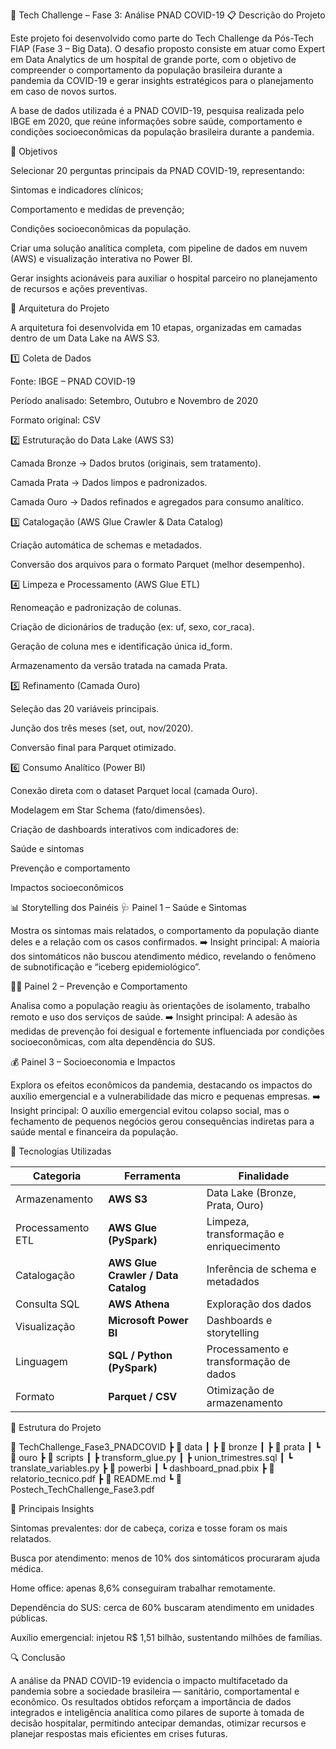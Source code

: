 🧠 Tech Challenge – Fase 3: Análise PNAD COVID-19
📋 Descrição do Projeto

Este projeto foi desenvolvido como parte do Tech Challenge da Pós-Tech FIAP (Fase 3 – Big Data).
O desafio proposto consiste em atuar como Expert em Data Analytics de um hospital de grande porte, com o objetivo de compreender o comportamento da população brasileira durante a pandemia da COVID-19 e gerar insights estratégicos para o planejamento em caso de novos surtos.

A base de dados utilizada é a PNAD COVID-19, pesquisa realizada pelo IBGE em 2020, que reúne informações sobre saúde, comportamento e condições socioeconômicas da população brasileira durante a pandemia.

🎯 Objetivos

Selecionar 20 perguntas principais da PNAD COVID-19, representando:

Sintomas e indicadores clínicos;

Comportamento e medidas de prevenção;

Condições socioeconômicas da população.

Criar uma solução analítica completa, com pipeline de dados em nuvem (AWS) e visualização interativa no Power BI.

Gerar insights acionáveis para auxiliar o hospital parceiro no planejamento de recursos e ações preventivas.

🧩 Arquitetura do Projeto

A arquitetura foi desenvolvida em 10 etapas, organizadas em camadas dentro de um Data Lake na AWS S3.

1️⃣ Coleta de Dados

Fonte: IBGE – PNAD COVID-19

Período analisado: Setembro, Outubro e Novembro de 2020

Formato original: CSV

2️⃣ Estruturação do Data Lake (AWS S3)

Camada Bronze → Dados brutos (originais, sem tratamento).

Camada Prata → Dados limpos e padronizados.

Camada Ouro → Dados refinados e agregados para consumo analítico.

3️⃣ Catalogação (AWS Glue Crawler & Data Catalog)

Criação automática de schemas e metadados.

Conversão dos arquivos para o formato Parquet (melhor desempenho).

4️⃣ Limpeza e Processamento (AWS Glue ETL)

Renomeação e padronização de colunas.

Criação de dicionários de tradução (ex: uf, sexo, cor_raca).

Geração de coluna mes e identificação única id_form.

Armazenamento da versão tratada na camada Prata.

5️⃣ Refinamento (Camada Ouro)

Seleção das 20 variáveis principais.

Junção dos três meses (set, out, nov/2020).

Conversão final para Parquet otimizado.

6️⃣ Consumo Analítico (Power BI)

Conexão direta com o dataset Parquet local (camada Ouro).

Modelagem em Star Schema (fato/dimensões).

Criação de dashboards interativos com indicadores de:

Saúde e sintomas

Prevenção e comportamento

Impactos socioeconômicos

📊 Storytelling dos Painéis
🩺 Painel 1 – Saúde e Sintomas

Mostra os sintomas mais relatados, o comportamento da população diante deles e a relação com os casos confirmados.
➡️ Insight principal:
A maioria dos sintomáticos não buscou atendimento médico, revelando o fenômeno de subnotificação e “iceberg epidemiológico”.

🧍‍♀️ Painel 2 – Prevenção e Comportamento

Analisa como a população reagiu às orientações de isolamento, trabalho remoto e uso dos serviços de saúde.
➡️ Insight principal:
A adesão às medidas de prevenção foi desigual e fortemente influenciada por condições socioeconômicas, com alta dependência do SUS.

💰 Painel 3 – Socioeconomia e Impactos

Explora os efeitos econômicos da pandemia, destacando os impactos do auxílio emergencial e a vulnerabilidade das micro e pequenas empresas.
➡️ Insight principal:
O auxílio emergencial evitou colapso social, mas o fechamento de pequenos negócios gerou consequências indiretas para a saúde mental e financeira da população.

🧱 Tecnologias Utilizadas

| Categoria         | Ferramenta                          | Finalidade                              |
| ----------------- | ----------------------------------- | --------------------------------------- |
| Armazenamento     | **AWS S3**                          | Data Lake (Bronze, Prata, Ouro)         |
| Processamento ETL | **AWS Glue (PySpark)**              | Limpeza, transformação e enriquecimento |
| Catalogação       | **AWS Glue Crawler / Data Catalog** | Inferência de schema e metadados        |
| Consulta SQL      | **AWS Athena**                      | Exploração dos dados                    |
| Visualização      | **Microsoft Power BI**              | Dashboards e storytelling               |
| Linguagem         | **SQL / Python (PySpark)**          | Processamento e transformação de dados  |
| Formato           | **Parquet / CSV**                   | Otimização de armazenamento             |

📁 Estrutura do Projeto

📂 TechChallenge_Fase3_PNADCOVID
 ┣ 📂 data
 ┃ ┣ 📂 bronze
 ┃ ┣ 📂 prata
 ┃ ┗ 📂 ouro
 ┣ 📂 scripts
 ┃ ┣ transform_glue.py
 ┃ ┣ union_trimestres.sql
 ┃ ┗ translate_variables.py
 ┣ 📂 powerbi
 ┃ ┗ dashboard_pnad.pbix
 ┣ 📜 relatorio_tecnico.pdf
 ┣ 📜 README.md
 ┗ 📜 Postech_TechChallenge_Fase3.pdf

🧠 Principais Insights

Sintomas prevalentes: dor de cabeça, coriza e tosse foram os mais relatados.

Busca por atendimento: menos de 10% dos sintomáticos procuraram ajuda médica.

Home office: apenas 8,6% conseguiram trabalhar remotamente.

Dependência do SUS: cerca de 60% buscaram atendimento em unidades públicas.

Auxílio emergencial: injetou R$ 1,51 bilhão, sustentando milhões de famílias.

🔍 Conclusão

A análise da PNAD COVID-19 evidencia o impacto multifacetado da pandemia sobre a sociedade brasileira — sanitário, comportamental e econômico.
Os resultados obtidos reforçam a importância de dados integrados e inteligência analítica como pilares de suporte à tomada de decisão hospitalar, permitindo antecipar demandas, otimizar recursos e planejar respostas mais eficientes em crises futuras.
